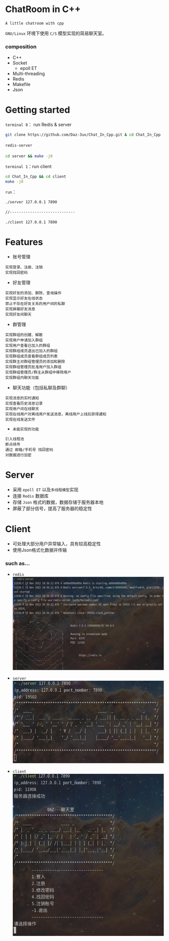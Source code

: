 # ChatRoom in C++
```
A little chatroom with cpp
```
`GNU/Linux` 环境下使用 `C/S` 模型实现的简易聊天室。

### composition
- C++
- Socket
  - epoll ET
- Multi-threading
- Redis
- Makefile
- Json

# Getting started
`terminal 0`： run Redis & server
```bash
git clone https://github.com/Daz-3ux/Chat_In_Cpp.git & cd Chat_In_Cpp

redis-server

cd server && make -j8
```
`terminal 1`：run client
```bash
cd Chat_In_Cpp && cd client
make -j8
```

`run`：
```
./server 127.0.0.1 7890

//-----------------------------

./client 127.0.0.1 7890
```

# Features
- 账号管理
```
实现登录、注册、注销
实现找回密码
```
- 好友管理
```
实现好友的添加、删除、查询操作
实现显示好友在线状态
禁止不存在好友关系的用户间的私聊
实现屏蔽好友消息
实现好友间聊天
```
- 群管理
```
实现群组的创建、解散
实现用户申请加入群组
实现用户查看已加入的群组
实现群组成员退出已加入的群组
实现群组成员查看群组成员列表
实现群主对群组管理员的添加和删除
实现群组管理员批准用户加入群组
实现群组管理员/群主从群组中移除用户
实现群组内聊天功能
```
- 聊天功能（包括私聊及群聊）
```
实现消息的实时通知
实现查看历史消息记录
实现用户间在线聊天
实现在线用户对离线用户发送消息，离线用户上线后获得通知
实现在线发送文件
```
- `未能实现的功能`
```
引入线程池
断点续传
通过 邮箱/手机号 找回密码
对数据进行加密
```

# Server
- 采用 `epoll ET` 以及`多线程模型`实现
- 连接 `Redis` 数据库
- 存储 `Json` 格式的数据，数据存储于服务器本地
- 屏蔽了部分信号，提高了服务器的稳定性

# Client
- 可处理大部分用户异常输入，具有较高稳定性
- 使用Json格式化数据并传输

### such as...
- `redis`
![](https://raw.githubusercontent.com/Daz-3ux-Img/Img-hosting/master/host/202211151837787.png)

- `server`
![](https://raw.githubusercontent.com/Daz-3ux-Img/Img-hosting/master/host/202211151835260.jpg)

- `client`
![](https://raw.githubusercontent.com/Daz-3ux-Img/Img-hosting/master/host/202211151839289.png)
